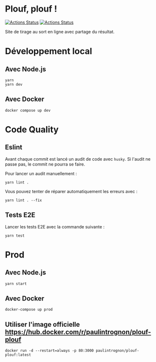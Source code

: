 # Plouf, plouf !

[![Actions Status](https://github.com/paulintrognon/plouf-plouf/workflows/CI/badge.svg)](https://github.com/paulintrognon/plouf-plouf/actions)
[![Actions Status](https://github.com/paulintrognon/plouf-plouf/workflows/CD/badge.svg)](https://github.com/paulintrognon/plouf-plouf/actions)

Site de tirage au sort en ligne avec partage du résultat.

# Développement local

## Avec Node.js

```shell
yarn
yarn dev
```

## Avec Docker

```shell
docker compose up dev
```

# Code Quality

## Eslint

Avant chaque commit est lancé un audit de code avec `husky`. Si l'audit ne passe pas, le commit ne pourra se faire.

Pour lancer un audit manuellement :

```shell
yarn lint .
```

Vous pouvez tenter de réparer automatiquement les erreurs avec :

```shell
yarn lint . --fix
```

## Tests E2E

Lancer les tests E2E avec la commande suivante :

```
yarn test
```

# Prod

## Avec Node.js

```
yarn start
```

## Avec Docker

```
docker-compose up prod
```

## Utiliser l'image officielle https://hub.docker.com/r/paulintrognon/plouf-plouf

```
docker run -d --restart=always -p 80:3000 paulintrognon/plouf-plouf:latest
```
